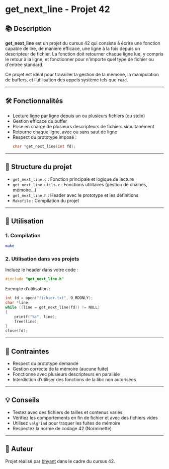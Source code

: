 # get_next_line - Projet 42

## 📚 Description

**get_next_line** est un projet du cursus 42 qui consiste à écrire une fonction capable de lire, de manière efficace, une ligne à la fois depuis un descripteur de fichier. La fonction doit retourner chaque ligne lue, y compris le retour à la ligne, et fonctionner pour n'importe quel type de fichier ou d'entrée standard.

Ce projet est idéal pour travailler la gestion de la mémoire, la manipulation de buffers, et l’utilisation des appels système tels que `read`.

---

## 🛠️ Fonctionnalités

- Lecture ligne par ligne depuis un ou plusieurs fichiers (ou stdin)
- Gestion efficace du buffer
- Prise en charge de plusieurs descripteurs de fichiers simultanément
- Retourne chaque ligne, avec ou sans saut de ligne
- Respect du prototype imposé :  
  ```c
  char *get_next_line(int fd);
  ```

---

## 📂 Structure du projet

- `get_next_line.c` : Fonction principale et logique de lecture
- `get_next_line_utils.c` : Fonctions utilitaires (gestion de chaînes, mémoire…)
- `get_next_line.h` : Header avec le prototype et les définitions
- `Makefile` : Compilation du projet

---

## 🚀 Utilisation

### 1. Compilation

```bash
make
```

### 2. Utilisation dans vos projets

Incluez le header dans votre code :

```c
#include "get_next_line.h"
```

Exemple d’utilisation :

```c
int fd = open("fichier.txt", O_RDONLY);
char *line;
while ((line = get_next_line(fd)) != NULL)
{
    printf("%s", line);
    free(line);
}
close(fd);
```

---

## 📝 Contraintes

- Respect du prototype demandé
- Gestion correcte de la mémoire (aucune fuite)
- Fonctionne avec plusieurs descripteurs en parallèle
- Interdiction d’utiliser des fonctions de la libc non autorisées

---

## 💡 Conseils

- Testez avec des fichiers de tailles et contenus variés
- Vérifiez les comportements en fin de fichier et avec des fichiers vides
- Utilisez `valgrind` pour traquer les fuites de mémoire
- Respectez la norme de codage 42 (Norminette)

---

## 👤 Auteur

Projet réalisé par [bhyant](https://github.com/bhyant) dans le cadre du cursus 42.
